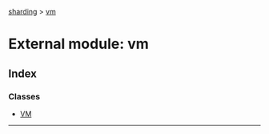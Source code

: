 [sharding](../README.md) > [vm](../modules/vm.md)

# External module: vm

## Index

### Classes

* [VM](../classes/vm.vm-1.md)

---

